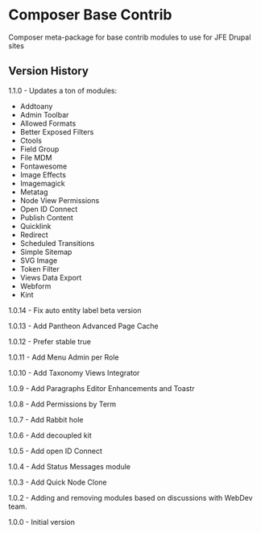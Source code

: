 # Composer Base Contrib
Composer meta-package for base contrib modules to use for JFE Drupal sites

## Version History

1.1.0 - Updates a ton of modules:

* Addtoany
* Admin Toolbar
* Allowed Formats
* Better Exposed Filters
* Ctools
* Field Group
* File MDM
* Fontawesome
* Image Effects
* Imagemagick
* Metatag
* Node View Permissions
* Open ID Connect
* Publish Content
* Quicklink
* Redirect
* Scheduled Transitions
* Simple Sitemap
* SVG Image
* Token Filter
* Views Data Export
* Webform
* Kint

1.0.14 - Fix auto entity label beta version

1.0.13 - Add Pantheon Advanced Page Cache

1.0.12 - Prefer stable true

1.0.11 - Add Menu Admin per Role

1.0.10 - Add Taxonomy Views Integrator

1.0.9 - Add Paragraphs Editor Enhancements and Toastr

1.0.8 - Add Permissions by Term

1.0.7 - Add Rabbit hole

1.0.6 - Add decoupled kit

1.0.5 - Add open ID Connect

1.0.4 - Add Status Messages module

1.0.3 - Add Quick Node Clone

1.0.2 - Adding and removing modules based on discussions with WebDev team.

1.0.0 - Initial version
